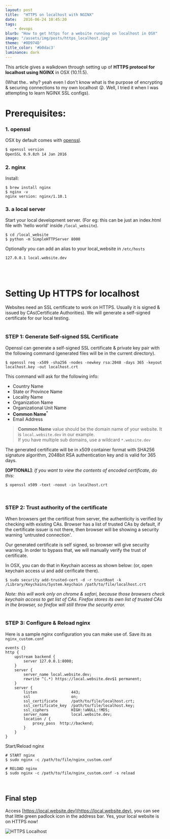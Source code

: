 ```yaml
---
layout: post
title:  "HTTPS on localhost with NGINX"
date:   2016-06-24 10:45:20
tags:
    - devops
blurb: "How to get https for a website running on localhost in OSX"
image: "/assets/img/posts/https_localhost.jpg"
theme: '#0D974D'
title_color: '#b0dac3'
luminance: dark
---
```


This article gives a walkdown through setting up of **HTTPS protocol for localhost using NGINX** in OSX (10.11.5).

(What the.. why? yeah even I don't know what is the purpose of encrypting & securing connections to my own localhost 😜. Well, I tried it when I was attempting to learn NGINX SSL configs).


# Prerequisites:

### 1. openssl
OSX by default comes with [openssl](https://www.openssl.org/).

```zsh
$ openssl version
OpenSSL 0.9.8zh 14 Jan 2016
```


### 2. nginx

Install:

```shell
$ brew install nginx
$ nginx -v
nginx version: nginx/1.10.1
```

### 3. a local server

Start your local development server.
(For eg: this can be just an index.html file with 'hello world' inside `/local_website`).

```shell
$ cd /local_website
$ python -m SimpleHTTPServer 8000
```

Optionally you can add an alias to your local_website in `/etc/hosts`

```config
127.0.0.1 local.website.dev
```

<br><br>

# Setting Up HTTPS for localhost

Websites need an SSL certificate to work on HTTPS. Usually it is signed & issued by CAs(Certificate Authorities). We will generate a self-signed certificate for our local testing.
<br><br>

### STEP 1: Generate Self-signed SSL Certificate

Openssl can generate a self-signed SSL certificate & private key pair with the following command (generated files will be in the current directory).

```shell
$ openssl req -x509 -sha256 -nodes -newkey rsa:2048 -days 365 -keyout localhost.key -out localhost.crt
```

This command will ask for the following info:

- Country Name
- State or Province Name
- Locality Name
- Organization Name
- Organizational Unit Name
- **Common Name**<sup>*</sup>
- Email Address

<div>
    <blockquote>
        <strong>Common Name</strong> value should be the domain name of your website.
        It is <code>local.website.dev</code> in our example.<br>
        If you have multiple sub domains, use a wildcard <code>*.website.dev</code>
    </blockquote>
</div>

The generated certificate will be in x509 container format with SHA256 signature algorithm, 2048bit RSA authentication key and is valid for 365 days.

 **[OPTIONAL]**: *If you want to view the contents of encoded certificate, do this:*

```shell
$ openssl x509 -text -noout -in localhost.crt
```
<br>

### STEP 2: Trust authority of the certificate

When browsers get the certificat from server, the authenticity is verified by checking with existing CAs. Browser has a list of trusted CAs by default, if the certificate issuer is not there, then browser will be showing a security warning 'untrusted connection'.

Our generated certificate is self signed, so browser will give security warning. In order to bypass that, we will manually verify the trust of certificate.

In OSX, you can do that in Keychain access as shown below: (or, open keychain access ui and add cerificate there).

```shell
$ sudo security add-trusted-cert -d -r trustRoot -k /Library/Keychains/System.keychain /path/to/file/localhost.crt
```

*Note: this will work only on chrome & safari, because those browsers check keychain access to get list of CAs. Firefox stores its own list of trusted CAs in the browser, so firefox will still throw the security error.*
<br><br>

### STEP 3: Configure &amp; Reload nginx

Here is a sample nginx configuration you can make use of. Save its as `nginx_custom.conf`

```nginx
events {}
http {
    upstream backend {
        server 127.0.0.1:8000;
    }
    server {
        server_name local.website.dev;
        rewrite ^(.*) https://local.website.dev$1 permanent;
    }
    server {
        listen               443;
        ssl                  on;
        ssl_certificate      /path/to/file/localhost.crt;
        ssl_certificate_key  /path/to/file/localhost.key;
        ssl_ciphers          HIGH:!aNULL:!MD5;
        server_name          local.website.dev;
        location / {
            proxy_pass  http://backend;
        }
    }
}
```


Start/Reload nginx

```shell
# START nginx
$ sudo nginx -c /path/to/file/nginx_custom.conf

# RELOAD nginx
$ sudo nginx -c /path/to/file/nginx_custom.conf -s reload
```

<br>

## Final step

Access [https://local.website.dev](https://local.website.dev), you can see that little green padlock icon <i class="fa fa-lock" style="color: #94C867"></i> in the address bar. Yes, your local website is on HTTPS now!

<img src="/assets/img/posts/https_localhost.jpg" alt="HTTPS Localhost">


